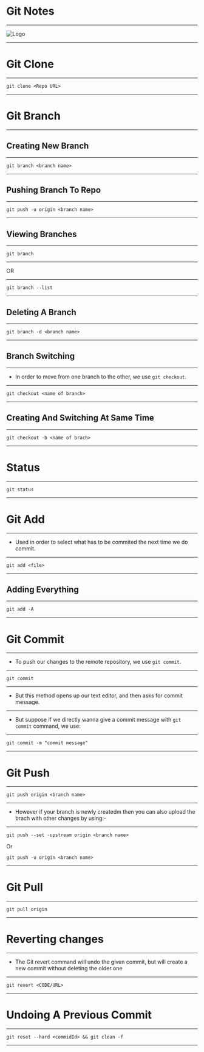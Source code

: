 # Git Notes

<hr>

![Logo](https://git-scm.com/images/logos/downloads/Git-Icon-1788C.png)

<hr>

# Git Clone

<hr>

```none
git clone <Repo URL>
```

<hr>

# Git Branch

<hr>

## Creating New Branch

<hr>

```none
git branch <branch name>
```

<hr>

## Pushing Branch To Repo

<hr>

```none
git push -u origin <branch name>
```

<hr>

## Viewing Branches

<hr>

```none
git branch
```

<hr>

OR

<hr>

```none
git branch --list
```

<hr>

## Deleting A Branch

<hr>

```none
git branch -d <branch name>
```

<hr>

## Branch Switching

<hr>

- In order to move from one branch to the other, we use `git checkout`.

<hr>

```none
git checkout <name of branch>
```

<hr>

## Creating And Switching At Same Time

<hr>

```none
git checkout -b <name of brach>
```

<hr>

# Status

<hr>

```none
git status
```

<hr>

# Git Add

<hr>

- Used in order to select what has to be commited the next time we do commit.

<hr>

```none
git add <file>
```

<hr>

## Adding Everything

<hr>

```none
git add -A
```

<hr>

# Git Commit

<hr>

- To push our changes to the remote repository, we use `git commit`.

<hr>

```none
git commit
```

<hr>

- But this method opens up our text editor, and then asks for commit message.

<hr>

- But suppose if we directly wanna give a commit message with `git commit` command,  we use:

<hr>

```none
git commit -m "commit message"
```

<hr>

# Git Push

<hr>

```none
git push origin <branch name>
```

<hr>

- However if your branch is newly createdm then you can also upload the brach with other changes by using:-

<hr>

```none
git push --set -upstream origin <branch name>
```

Or

```none
git push -u origin <branch name>
```

<hr>

# Git Pull

<hr>

```none
git pull origin
```

<hr>

# Reverting changes

<hr>

- The Git revert command will undo the given commit, but will create a new commit without deleting the older one

<hr>

```none
git revert <CODE/URL>
```

<hr>

# Undoing A Previous Commit

<hr>

```none
git reset --hard <commidId> && git clean -f
```

<hr>

